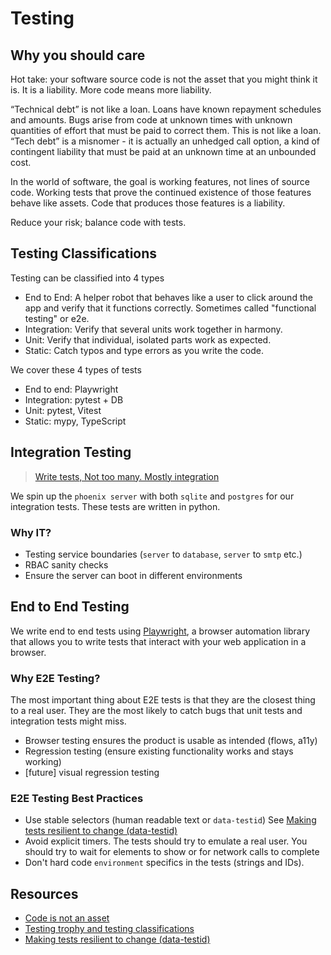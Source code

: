 # Testing

## Why you should care

Hot take: your software source code is not the asset that you might think it is. It is a liability. More code means more liability.

“Technical debt” is not like a loan. Loans have known repayment schedules and amounts. Bugs arise from code at unknown times with unknown quantities of effort that must be paid to correct them. This is not like a loan. “Tech debt” is a misnomer - it is actually an unhedged call option, a kind of contingent liability that must be paid at an unknown time at an unbounded cost.

In the world of software, the goal is working features, not lines of source code. Working tests that prove the continued existence of those features behave like assets. Code that produces those features is a liability.

Reduce your risk; balance code with tests.

## Testing Classifications

Testing can be classified into 4 types

-   End to End: A helper robot that behaves like a user to click around the app and verify that it functions correctly. Sometimes called "functional testing" or e2e.
-   Integration: Verify that several units work together in harmony.
-   Unit: Verify that individual, isolated parts work as expected.
-   Static: Catch typos and type errors as you write the code.

We cover these 4 types of tests

-   End to end: Playwright
-   Integration: pytest + DB
-   Unit: pytest, Vitest
-   Static: mypy, TypeScript

## Integration Testing

> [Write tests, Not too many. Mostly integration](https://kentcdodds.com/blog/write-tests)

We spin up the `phoenix server` with both `sqlite` and `postgres` for our integration tests. These tests are written in python.

### Why IT?

-   Testing service boundaries (`server` to `database`, `server` to `smtp` etc.)
-   RBAC sanity checks
-   Ensure the server can boot in different environments


## End to End Testing

We write end to end tests using [Playwright](https://playwright.dev/), a browser automation library that allows you to write tests that interact with your web application in a browser.

### Why E2E Testing?

The most important thing about E2E tests is that they are the closest thing to a real user. They are the most likely to catch bugs that unit tests and integration tests might miss.

-   Browser testing ensures the product is usable as intended (flows, a11y)
-   Regression testing (ensure existing functionality works and stays working)
-   [future] visual regression testing

### E2E Testing Best Practices

-   Use stable selectors (human readable text or `data-testid`) See [Making tests resilient to change (data-testid)](https://kentcdodds.com/blog/making-your-ui-tests-resilient-to-change)
-   Avoid explicit timers. The tests should try to emulate a real user. You should try to wait for elements to show or for network calls to complete
-   Don't hard code `environment` specifics in the tests (strings and IDs).


## Resources

-   [Code is not an asset](https://robinbb.com/blog/code-is-not-an-asset/)
-   [Testing trophy and testing classifications](https://kentcdodds.com/blog/the-testing-trophy-and-testing-classifications)
-   [Making tests resilient to change (data-testid)](https://kentcdodds.com/blog/making-your-ui-tests-resilient-to-change)
